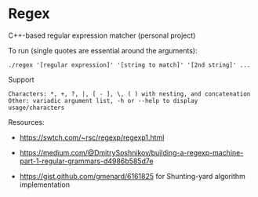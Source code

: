 # Regex
C++-based regular expression matcher (personal project)

To run (single quotes are essential around the arguments):

    ./regex '[regular expression]' '[string to match]' '[2nd string]' ...

Support

    Characters: *, +, ?, |, [ - ], \, ( ) with nesting, and concatenation
    Other: variadic argument list, -h or --help to display usage/characters

Resources:
    
- https://swtch.com/~rsc/regexp/regexp1.html
  
- https://medium.com/@DmitrySoshnikov/building-a-regexp-machine-part-1-regular-grammars-d4986b585d7e

- https://gist.github.com/gmenard/6161825 for Shunting-yard algorithm implementation
